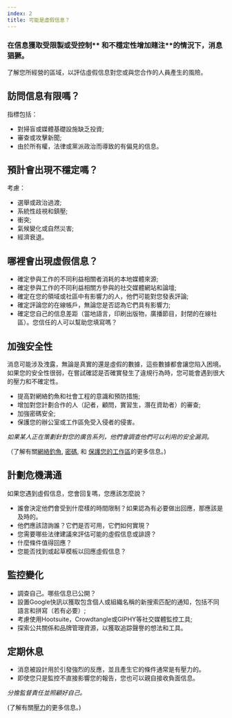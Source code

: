 ```yaml
---
index: 2
title: 可能是虛假信息？
---
```

### 在信息獲取受限製或受控制** **和**不穩定性增加賭注**的情況下，消息猖獗。

了解您所經營的區域，以評估虛假信息對您或與您合作的人員產生的風險。

## 訪問信息有限嗎？

指標包括：

* 對掃盲或媒體基礎設施缺乏投資;
* 審查或攻擊新聞;
* 由於所有權，法律或黨派政治而導致的有偏見的信息。

## 預計會出現不穩定嗎？

考慮：

* 選舉或政治過渡;
* 系統性歧視和鎮壓;
* 衝突;
* 氣候變化或自然災害;
* 經濟衰退。

## 哪裡會出現虛假信息？

* 確定參與工作的不同利益相關者消耗的本地媒體來源;
* 確定參與工作的不同利益相關方參與的社交媒體網站和論壇;
* 確定在您的領域或社區中有影響力的人，他們可能對您發表評論;
* 確定評論您的在線帳戶，無論您是否認為它們具有影響力;
* 確定您自己的信息差距（當地語言，印刷出版物，廣播節目，封閉的在線社區）。您信任的人可以幫助您填寫嗎？

## 加強安全性

消息可能涉及洩露，無論是真實的還是虛假的數據，這些數據都會讓您陷入困境。如果您的安全性很弱，在嘗試確認是否確實發生了違規行為時，您可能會遇到很大的壓力和不確定性。

* 提高對網絡釣魚和社會工程的意識和預防措施;
* 增加對您計劃合作的人（記者，顧問，實習生，潛在資助者）的審查;
* 加強密碼安全;
* 保護您的辦公室或工作區免受入侵者的侵害。

*如果某人正在策劃針對您的廣告系列，他們會調查他們可以利用的安全漏洞。*

（了解有關[網絡釣魚](umbrella://communications/phishing/beginner), [密碼](umbrella://information/passwords), 和 [保護您的工作區](umbrella://information/protect-your-workspace)的更多信息。)

## 計劃危機溝通

如果您遇到虛假信息，您會回复嗎，您應該怎麼說？

* 誰會決定他們會受到什麼樣的時間限制？如果認為有必要做出回應，那應該是及時的。
* 他們應該諮詢誰？它們是否可用，它們如何實現？
* 您需要哪些法律建議來評估可能的虛假信息或誹謗？
* 什麼條件值得回應？
* 您能否找到或起草模板以回應虛假信息？

## 監控變化

* 調查自己。哪些信息已公開？
* 設置Google快訊以獲取包含個人或組織名稱的新搜索匹配的通知，包括不同語言和拼寫（若有必要）;
* 考慮使用Hootsuite，Crowdtangle或GIPHY等社交媒體監控工具;
* 探索公共關係和品牌管理資源，以獲取追踪聲譽的想法和工具。

## 定期休息

* 消息被設計用於引發強烈的反應，並且產生它的條件通常是有壓力的。
* 即使您只是監控不直接影響您的報告，您也可以親自接收負面信息。

*分擔監督責任並照顧好自己。*

(了解有關[壓力](umbrella://stress/stress/beginner)的更多信息。)